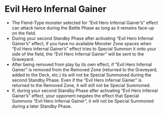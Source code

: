 # Evil Hero Infernal Gainer

*   The Fiend-Type monster selected for “Evil Hero Infernal Gainer’s” effect can attack twice during the Battle Phase as long as it remains face-up on the field.
*   During your second Standby Phase after activating “Evil Hero Infernal Gainer’s” effect, if you have no available Monster Zone spaces when “Evil Hero Infernal Gainer’s” effect tries to Special Summon it onto your side of the field, the “Evil Hero Infernal Gainer” will be sent to the Graveyard.
*   After being removed from play by its own effect, if “Evil Hero Infernal Gainer” is removed from the Removed Zone (returned to the Graveyard, added to the Deck, etc.) its will not be Special Summoned during the second Standby Phase. Even if the “Evil Hero Infernal Gainer” is returned to the Removed Zone, it will still not be Special Summoned.
*   If, during your second Standby Phase after activating “Evil Hero Infernal Gainer’s” effect, your opponent negates the effect that Special Summons “Evil Hero Infernal Gainer”, it will not be Special Summoned during a later Standby Phase.

